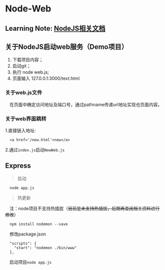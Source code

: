 # Node-Web

## Learning Note: [NodeJS相关文档](https://www.douban.com/group/topic/35067110/)

## 关于NodeJS启动web服务（Demo项目）

1. 下载项目内容；
2. 启动git；
3. 执行 node web.js;
4. 页面输入 127.0.0.1:3000/text.html

### 关于web.js文件
&emsp;在页面中确定访问地址及端口号，通过pathname传递url地址实现也页面内容。

### 关于web界面跳转
1.直接链入地址:
```
  <a href='/new.html'>new</a>
```
2.通过`index.js`启动`NewWeb.js`

## Express

> 启动

```
  node app.js
```

> 热更新

&emsp;注：node项目不支持热插拔（~~目前是未支持热插拔，后期再查阅相关资料进行修改~~）
```
  npm install nodemon --save
```
&emsp;修改package.json
```
  "scripts": {
    "start": "nodemon ./bin/www"
  },
```
&emsp;启动项目`node app.js`
